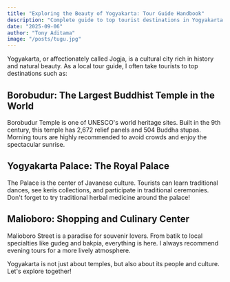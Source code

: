 ```yaml
---
title: "Exploring the Beauty of Yogyakarta: Tour Guide Handbook"
description: "Complete guide to top tourist destinations in Yogyakarta as a local tour guide"
date: "2025-09-06"
author: "Tony Aditama"
image: "/posts/tugu.jpg"
---
```


Yogyakarta, or affectionately called Jogja, is a cultural city rich in history and natural beauty. As a local tour guide, I often take tourists to top destinations such as:

## Borobudur: The Largest Buddhist Temple in the World

Borobudur Temple is one of UNESCO's world heritage sites. Built in the 9th century, this temple has 2,672 relief panels and 504 Buddha stupas. Morning tours are highly recommended to avoid crowds and enjoy the spectacular sunrise.

## Yogyakarta Palace: The Royal Palace

The Palace is the center of Javanese culture. Tourists can learn traditional dances, see keris collections, and participate in traditional ceremonies. Don't forget to try traditional herbal medicine around the palace!

## Malioboro: Shopping and Culinary Center

Malioboro Street is a paradise for souvenir lovers. From batik to local specialties like gudeg and bakpia, everything is here. I always recommend evening tours for a more lively atmosphere.

Yogyakarta is not just about temples, but also about its people and culture. Let's explore together!

